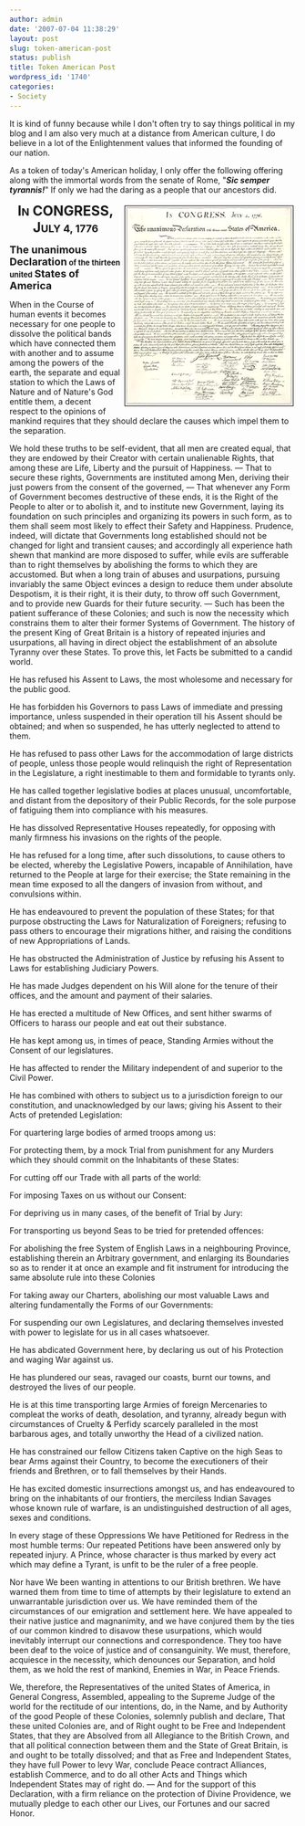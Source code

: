 ```yaml
---
author: admin
date: '2007-07-04 11:38:29'
layout: post
slug: token-american-post
status: publish
title: Token American Post
wordpress_id: '1740'
categories:
- Society
---
```

It is kind of funny because while I don't often try to say things political in my blog and I am also very much at a distance from American culture, I do believe in a lot of the Enlightenment values that informed the founding of our nation.



As a token of today's American holiday, I only offer the following offering along with the immortal words from the senate of Rome, "<em><strong>Sic semper tyrannis!</strong></em>" If only we had the daring as a people that our ancestors did.



<p align="center"><strong><font size="5"><img src="/images/declaration-of-independence.jpg" align="right" border="1" height="350" hspace="5" vspace="5" width="295" />I</font><font size="4">N</font><font size="5"> CONGRESS, J</font><font size="4">ULY 4, 1776</font>

<font size="4">The unanimous Declaration</font> <font size="2">of the thirteen united</font> <font size="4">States of America</font></strong>



When in the Course of human events it becomes necessary for one people to dissolve the political bands which have connected them with another and to assume among the powers of the earth, the separate and equal station to which the Laws of Nature and of Nature's God entitle them, a decent respect to the opinions of mankind requires that they should declare the causes which impel them to the separation.



We hold these truths to be self-evident, that all men are created equal, that they are endowed by their Creator with certain unalienable Rights, that among these are Life, Liberty and the pursuit of Happiness. — That to secure these rights, Governments are instituted among Men, deriving their just powers from the consent of the governed, — That whenever any Form of Government becomes destructive of these ends, it is the Right of the People to alter or to abolish it, and to institute new Government, laying its foundation on such principles and organizing its powers in such form, as to them shall seem most likely to effect their Safety and Happiness. Prudence, indeed, will dictate that Governments long established should not be changed for light and transient causes; and accordingly all experience hath shewn that mankind are more disposed to suffer, while evils are sufferable than to right themselves by abolishing the forms to which they are accustomed. But when a long train of abuses and usurpations, pursuing invariably the same Object evinces a design to reduce them under absolute Despotism, it is their right, it is their duty, to throw off such Government, and to provide new Guards for their future security. — Such has been the patient sufferance of these Colonies; and such is now the necessity which constrains them to alter their former Systems of Government. The history of the present King of Great Britain is a history of repeated injuries and usurpations, all having in direct object the establishment of an absolute Tyranny over these States. To prove this, let Facts be submitted to a candid world.



He has refused his Assent to Laws, the most wholesome and necessary for the public good.



He has forbidden his Governors to pass Laws of immediate and pressing importance, unless suspended in their operation till his Assent should be obtained; and when so suspended, he has utterly neglected to attend to them.



He has refused to pass other Laws for the accommodation of large districts of people, unless those people would relinquish the right of Representation in the Legislature, a right inestimable to them and formidable to tyrants only.



He has called together legislative bodies at places unusual, uncomfortable, and distant from the depository of their Public Records, for the sole purpose of fatiguing them into compliance with his measures.



He has dissolved Representative Houses repeatedly, for opposing with manly firmness his invasions on the rights of the people.



He has refused for a long time, after such dissolutions, to cause others to be elected, whereby the Legislative Powers, incapable of Annihilation, have returned to the People at large for their exercise; the State remaining in the mean time exposed to all the dangers of invasion from without, and convulsions within.



He has endeavoured to prevent the population of these States; for that purpose obstructing the Laws for Naturalization of Foreigners; refusing to pass others to encourage their migrations hither, and raising the conditions of new Appropriations of Lands.



He has obstructed the Administration of Justice by refusing his Assent to Laws for establishing Judiciary Powers.



He has made Judges dependent on his Will alone for the tenure of their offices, and the amount and payment of their salaries.



He has erected a multitude of New Offices, and sent hither swarms of Officers to harass our people and eat out their substance.



He has kept among us, in times of peace, Standing Armies without the Consent of our legislatures.



He has affected to render the Military independent of and superior to the Civil Power.



He has combined with others to subject us to a jurisdiction foreign to our constitution, and unacknowledged by our laws; giving his Assent to their Acts of pretended Legislation:



For quartering large bodies of armed troops among us:



For protecting them, by a mock Trial from punishment for any Murders which they should commit on the Inhabitants of these States:



For cutting off our Trade with all parts of the world:



For imposing Taxes on us without our Consent:



For depriving us in many cases, of the benefit of Trial by Jury:



For transporting us beyond Seas to be tried for pretended offences:



For abolishing the free System of English Laws in a neighbouring Province, establishing therein an Arbitrary government, and enlarging its Boundaries so as to render it at once an example and fit instrument for introducing the same absolute rule into these Colonies



For taking away our Charters, abolishing our most valuable Laws and altering fundamentally the Forms of our Governments:



For suspending our own Legislatures, and declaring themselves invested with power to legislate for us in all cases whatsoever.



He has abdicated Government here, by declaring us out of his Protection and waging War against us.



He has plundered our seas, ravaged our coasts, burnt our towns, and destroyed the lives of our people.



He is at this time transporting large Armies of foreign Mercenaries to compleat the works of death, desolation, and tyranny, already begun with circumstances of Cruelty &amp; Perfidy scarcely paralleled in the most barbarous ages, and totally unworthy the Head of a civilized nation.



He has constrained our fellow Citizens taken Captive on the high Seas to bear Arms against their Country, to become the executioners of their friends and Brethren, or to fall themselves by their Hands.



He has excited domestic insurrections amongst us, and has endeavoured to bring on the inhabitants of our frontiers, the merciless Indian Savages whose known rule of warfare, is an undistinguished destruction of all ages, sexes and conditions.



In every stage of these Oppressions We have Petitioned for Redress in the most humble terms: Our repeated Petitions have been answered only by repeated injury. A Prince, whose character is thus marked by every act which may define a Tyrant, is unfit to be the ruler of a free people.



Nor have We been wanting in attentions to our British brethren. We have warned them from time to time of attempts by their legislature to extend an unwarrantable jurisdiction over us. We have reminded them of the circumstances of our emigration and settlement here. We have appealed to their native justice and magnanimity, and we have conjured them by the ties of our common kindred to disavow these usurpations, which would inevitably interrupt our connections and correspondence. They too have been deaf to the voice of justice and of consanguinity. We must, therefore, acquiesce in the necessity, which denounces our Separation, and hold them, as we hold the rest of mankind, Enemies in War, in Peace Friends.



We, therefore, the Representatives of the united States of America, in General Congress, Assembled, appealing to the Supreme Judge of the world for the rectitude of our intentions, do, in the Name, and by Authority of the good People of these Colonies, solemnly publish and declare, That these united Colonies are, and of Right ought to be Free and Independent States, that they are Absolved from all Allegiance to the British Crown, and that all political connection between them and the State of Great Britain, is and ought to be totally dissolved; and that as Free and Independent States, they have full Power to levy War, conclude Peace contract Alliances, establish Commerce, and to do all other Acts and Things which Independent States may of right do. — And for the support of this Declaration, with a firm reliance on the protection of Divine Providence, we mutually pledge to each other our Lives, our Fortunes and our sacred Honor.
